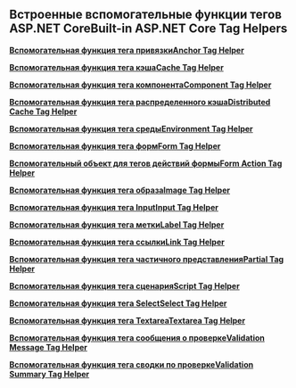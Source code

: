 ## <a name="built-in-aspnet-core-tag-helpers"></a><span data-ttu-id="21241-101">Встроенные вспомогательные функции тегов ASP.NET Core</span><span class="sxs-lookup"><span data-stu-id="21241-101">Built-in ASP.NET Core Tag Helpers</span></span>

<span data-ttu-id="21241-102">**[Вспомогательная функция тега привязки](xref:mvc/views/tag-helpers/builtin-th/anchor-tag-helper)**</span><span class="sxs-lookup"><span data-stu-id="21241-102">**[Anchor Tag Helper](xref:mvc/views/tag-helpers/builtin-th/anchor-tag-helper)**</span></span>

<span data-ttu-id="21241-103">**[Вспомогательная функция тега кэша](xref:mvc/views/tag-helpers/builtin-th/cache-tag-helper)**</span><span class="sxs-lookup"><span data-stu-id="21241-103">**[Cache Tag Helper](xref:mvc/views/tag-helpers/builtin-th/cache-tag-helper)**</span></span>

<span data-ttu-id="21241-104">**[Вспомогательная функция тега компонента](xref:mvc/views/tag-helpers/builtin-th/component-tag-helper)**</span><span class="sxs-lookup"><span data-stu-id="21241-104">**[Component Tag Helper](xref:mvc/views/tag-helpers/builtin-th/component-tag-helper)**</span></span>

<span data-ttu-id="21241-105">**[Вспомогательная функция тега распределенного кэша](xref:mvc/views/tag-helpers/builtin-th/distributed-cache-tag-helper)**</span><span class="sxs-lookup"><span data-stu-id="21241-105">**[Distributed Cache Tag Helper](xref:mvc/views/tag-helpers/builtin-th/distributed-cache-tag-helper)**</span></span>

<span data-ttu-id="21241-106">**[Вспомогательная функция тега среды](xref:mvc/views/tag-helpers/builtin-th/environment-tag-helper)**</span><span class="sxs-lookup"><span data-stu-id="21241-106">**[Environment Tag Helper](xref:mvc/views/tag-helpers/builtin-th/environment-tag-helper)**</span></span>

<span data-ttu-id="21241-107">**[Вспомогательная функция тега форм](xref:mvc/views/working-with-forms#the-form-tag-helper)**</span><span class="sxs-lookup"><span data-stu-id="21241-107">**[Form Tag Helper](xref:mvc/views/working-with-forms#the-form-tag-helper)**</span></span>

<span data-ttu-id="21241-108">**[Вспомогательный объект для тегов действий формы](xref:mvc/views/working-with-forms#the-form-action-tag-helper)**</span><span class="sxs-lookup"><span data-stu-id="21241-108">**[Form Action Tag Helper](xref:mvc/views/working-with-forms#the-form-action-tag-helper)**</span></span>

<span data-ttu-id="21241-109">**[Вспомогательная функция тега образа](xref:mvc/views/tag-helpers/builtin-th/image-tag-helper)**</span><span class="sxs-lookup"><span data-stu-id="21241-109">**[Image Tag Helper](xref:mvc/views/tag-helpers/builtin-th/image-tag-helper)**</span></span>

<span data-ttu-id="21241-110">**[Вспомогательная функция тега Input](xref:mvc/views/working-with-forms#the-input-tag-helper)**</span><span class="sxs-lookup"><span data-stu-id="21241-110">**[Input Tag Helper](xref:mvc/views/working-with-forms#the-input-tag-helper)**</span></span>

<span data-ttu-id="21241-111">**[Вспомогательная функция тега метки](xref:mvc/views/working-with-forms#the-label-tag-helper)**</span><span class="sxs-lookup"><span data-stu-id="21241-111">**[Label Tag Helper](xref:mvc/views/working-with-forms#the-label-tag-helper)**</span></span>

<span data-ttu-id="21241-112">**[Вспомогательная функция тега ссылки](xref:mvc/views/tag-helpers/builtin-th/link-tag-helper)**</span><span class="sxs-lookup"><span data-stu-id="21241-112">**[Link Tag Helper](xref:mvc/views/tag-helpers/builtin-th/link-tag-helper)**</span></span>

<span data-ttu-id="21241-113">**[Вспомогательная функция тега частичного представления](xref:mvc/views/tag-helpers/builtin-th/partial-tag-helper)**</span><span class="sxs-lookup"><span data-stu-id="21241-113">**[Partial Tag Helper](xref:mvc/views/tag-helpers/builtin-th/partial-tag-helper)**</span></span>

<span data-ttu-id="21241-114">**[Вспомогательная функция тега сценария](xref:mvc/views/tag-helpers/builtin-th/script-tag-helper)**</span><span class="sxs-lookup"><span data-stu-id="21241-114">**[Script Tag Helper](xref:mvc/views/tag-helpers/builtin-th/script-tag-helper)**</span></span>

<span data-ttu-id="21241-115">**[Вспомогательная функция тега Select](xref:mvc/views/working-with-forms#the-select-tag-helper)**</span><span class="sxs-lookup"><span data-stu-id="21241-115">**[Select Tag Helper](xref:mvc/views/working-with-forms#the-select-tag-helper)**</span></span>

<span data-ttu-id="21241-116">**[Вспомогательная функция тега Textarea](xref:mvc/views/working-with-forms#the-textarea-tag-helper)**</span><span class="sxs-lookup"><span data-stu-id="21241-116">**[Textarea Tag Helper](xref:mvc/views/working-with-forms#the-textarea-tag-helper)**</span></span>

<span data-ttu-id="21241-117">**[Вспомогательная функция тега сообщения о проверке](xref:mvc/views/working-with-forms#the-validation-message-tag-helper)**</span><span class="sxs-lookup"><span data-stu-id="21241-117">**[Validation Message Tag Helper](xref:mvc/views/working-with-forms#the-validation-message-tag-helper)**</span></span>

<span data-ttu-id="21241-118">**[Вспомогательная функция тега сводки по проверке](xref:mvc/views/working-with-forms#the-validation-summary-tag-helper)**</span><span class="sxs-lookup"><span data-stu-id="21241-118">**[Validation Summary Tag Helper](xref:mvc/views/working-with-forms#the-validation-summary-tag-helper)**</span></span>
